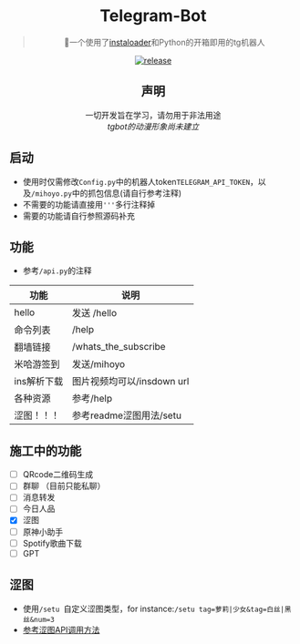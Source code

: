 

<div align="center">
  
# Telegram-Bot
> 🤖一个使用了<a href="https://github.com/instaloader/instaloader">instaloader</a>和Python的开箱即用的tg机器人

  <p align="center">
  <a href="https://github.com/BlingCc233/tgbot/releases">
    <img src="https://img.shields.io/github/v/release/BlingCc233/tgbot?color=blueviolet&include_prereleases&style=for-the-badge" alt="release">
  </a>
</p>

## 声明
一切开发旨在学习，请勿用于非法用途
  <br/>
_tgbot的动漫形象尚未建立_
</div>

## 启动
- 使用时仅需修改`Config.py`中的机器人token`TELEGRAM_API_TOKEN`，以及`/mihoyo.py`中的抓包信息(请自行参考注释)
- 不需要的功能请直接用`'''`多行注释掉
- 需要的功能请自行参照源码补充
## 功能
- 参考`/api.py`的注释

| 功能        | 说明                       |
| ---------- | ------------------------- |
| hello      | 发送 /hello                 |
| 命令列表     | /help                     |
| 翻墙链接   | /whats_the_subscribe       |
| 米哈游签到     | 发送/mihoyo                  |
| ins解析下载        | 图片视频均可以/insdown url |
| 各种资源     | 参考/help      |
| 涩图！！！   | 参考readme涩图用法/setu  |

## 施工中的功能
- [ ] QRcode二维码生成
- [ ] 群聊 （目前只能私聊）
- [ ] 消息转发
- [ ] 今日人品
- [X] 涩图
- [ ] 原神小助手
- [ ] Spotify歌曲下载
- [ ] GPT

## 涩图
- 使用`/setu `自定义涩图类型，for instance:`/setu tag=萝莉|少女&tag=白丝|黑丝&num=3`
- <a href="https://api.lolicon.app/#/">参考涩图API调用方法</a>
